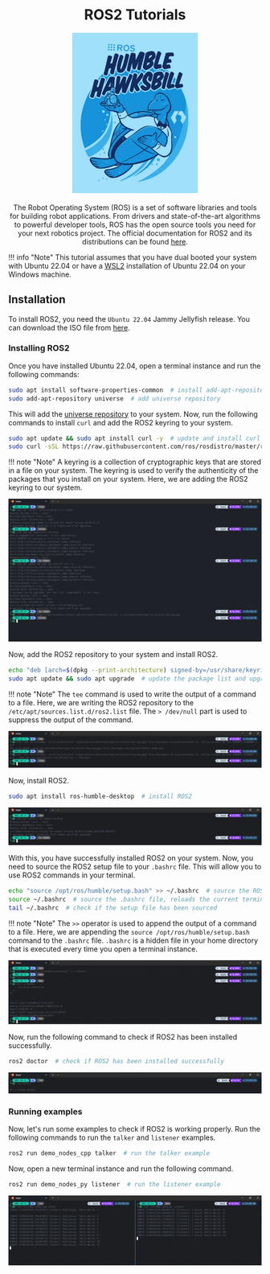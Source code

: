 <h1 align="center">ROS2 Tutorials</h1>
<p align="center">
    <img src="assets/logo.png" width="250" alt="logo" />
    <br /><br />
    The Robot Operating System (ROS) is a set of software libraries and tools for building robot applications.
    From drivers and state-of-the-art algorithms to powerful developer tools, ROS has the open source tools you need for your next robotics project.
    The official documentation for ROS2 and its distributions can be found <a href="https://index.ros.org/">here</a>.
</p>

!!! info "Note"
    This tutorial assumes that you have dual booted your system with Ubuntu 22.04 or have a [WSL2](https://ubuntu.com/tutorials/install-ubuntu-on-wsl2-on-windows-10#1-overview) installation of Ubuntu 22.04 on your Windows machine.

## Installation

To install ROS2, you need the `Ubuntu 22.04` Jammy Jellyfish release. You can download the ISO file from [here](https://releases.ubuntu.com/22.04/).

### Installing ROS2

Once you have installed Ubuntu 22.04, open a terminal instance and run the following commands:

```bash
sudo apt install software-properties-common  # install add-apt-repository
sudo add-apt-repository universe  # add universe repository
```

This will add the [universe repository](https://help.ubuntu.com/community/Repositories/Ubuntu) to your system. Now, run the following commands to install `curl` and add the ROS2 keyring to your system.

```bash
sudo apt update && sudo apt install curl -y  # update and install curl
sudo curl -sSL https://raw.githubusercontent.com/ros/rosdistro/master/ros.key -o /usr/share/keyrings/ros-archive-keyring.gpg  # add ROS2 keyring
```

!!! note "Note"
    A keyring is a collection of cryptographic keys that are stored in a file on your system. The keyring is used to verify the authenticity of the packages that you install on your system.
    Here, we are adding the ROS2 keyring to our system.

![Setup](assets/setup.png)

Now, add the ROS2 repository to your system and install ROS2.

```bash
echo "deb [arch=$(dpkg --print-architecture) signed-by=/usr/share/keyrings/ros-archive-keyring.gpg] http://packages.ros.org/ros2/ubuntu $(. /etc/os-release && echo $UBUNTU_CODENAME) main" | sudo tee /etc/apt/sources.list.d/ros2.list > /dev/null  # add ROS2 repository
sudo apt update && sudo apt upgrade  # update the package list and upgrade the packages
```

!!! note "Note"
    The `tee` command is used to write the output of a command to a file. Here, we are writing the ROS2 repository to the `/etc/apt/sources.list.d/ros2.list` file. The `> /dev/null` part is used to suppress the output of the command.

![Adding the repository](assets/repo.png)

Now, install ROS2.

```bash
sudo apt install ros-humble-desktop  # install ROS2
```

![Install](assets/install.png)

With this, you have successfully installed ROS2 on your system. Now, you need to source the ROS2 setup file to your `.bashrc` file. This will allow you to use ROS2 commands in your terminal.

```bash
echo "source /opt/ros/humble/setup.bash" >> ~/.bashrc  # source the ROS2 setup file, run this only once
source ~/.bashrc  # source the .bashrc file, reloads the current terminal instance
tail ~/.bashrc  # check if the setup file has been sourced
```

!!! note "Note"
    The `>>` operator is used to append the output of a command to a file. Here, we are appending the `source /opt/ros/humble/setup.bash` command to the `.bashrc` file.
    `.bashrc` is a hidden file in your home directory that is executed every time you open a terminal instance.

![Sourcing the setup file](assets/source.png)

Now, run the following command to check if ROS2 has been installed successfully.

```bash
ros2 doctor  # check if ROS2 has been installed successfully
```

![Doctor](assets/doctor.png)

### Running examples

Now, let's run some examples to check if ROS2 is working properly. Run the following commands to run the `talker` and `listener` examples.

```bash
ros2 run demo_nodes_cpp talker  # run the talker example
```

Now, open a new terminal instance and run the following command.

```bash
ros2 run demo_nodes_py listener  # run the listener example
```

![Talker and Listener](assets/talker_listener.png)

